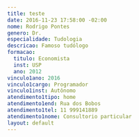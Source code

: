 ```yaml
---
title: teste
date: 2016-11-23 17:58:00 -02:00
nome: Rodrigo Pontes
genero: Dr.
especialidade: Tudologia
descricao: Famoso tudólogo
formacao:
  titulo: Economista
  inst: USP
  ano: 2012
vinculo1ano: 2016
vinculo1cargo: Programador
vinculo1inst: Autônomo
atendimento1tipo: home
atendimento1end: Rua dos Bobos
atendimento1tel: 11 999141889
atendimento1nome: Consultorio particular
layout: default
---
```


